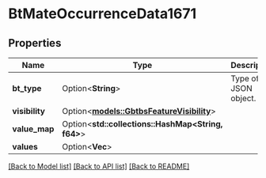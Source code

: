 # BtMateOccurrenceData1671

## Properties

Name | Type | Description | Notes
------------ | ------------- | ------------- | -------------
**bt_type** | Option<**String**> | Type of JSON object. | [optional]
**visibility** | Option<[**models::GbtbsFeatureVisibility**](GBTBSFeatureVisibility.md)> |  | [optional]
**value_map** | Option<**std::collections::HashMap<String, f64>**> |  | [optional]
**values** | Option<**Vec<f64>**> |  | [optional]

[[Back to Model list]](../README.md#documentation-for-models) [[Back to API list]](../README.md#documentation-for-api-endpoints) [[Back to README]](../README.md)


